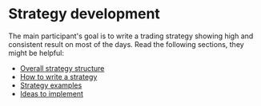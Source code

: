 # Strategy development

The main participant's goal is to write a trading strategy showing high and consistent result on most of the days.
Read the following sections, they might be helpful:

- [Overall strategy structure](structure.md)
- [How to write a strategy](strategy_how_to.md)
- [Strategy examples](examples.md)
- [Ideas to implement](ideas.md)

